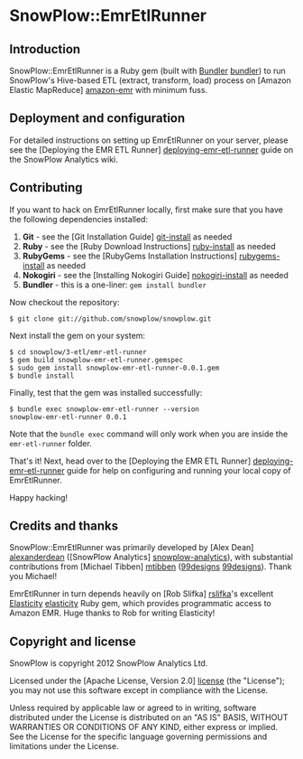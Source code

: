 # SnowPlow::EmrEtlRunner

## Introduction

SnowPlow::EmrEtlRunner is a Ruby gem (built with [Bundler] [bundler]) to run SnowPlow's Hive-based ETL (extract, transform, load) process on [Amazon Elastic MapReduce] [amazon-emr] with minimum fuss.

## Deployment and configuration

For detailed instructions on setting up EmrEtlRunner on your server, please see the [Deploying the EMR ETL Runner] [deploying-emr-etl-runner] guide on the SnowPlow Analytics wiki.

## Contributing

If you want to hack on EmrEtlRunner locally, first make sure that you have the following dependencies installed:

1. **Git** - see the [Git Installation Guide] [git-install] as needed  
2. **Ruby** - see the [Ruby Download Instructions] [ruby-install] as needed
3. **RubyGems** - see the [RubyGems Installation Instructions] [rubygems-install]
   as needed
4. **Nokogiri** - see the [Installing Nokogiri Guide] [nokogiri-install] as needed
5. **Bundler** - this is a one-liner: `gem install bundler`

Now checkout the repository:

    $ git clone git://github.com/snowplow/snowplow.git
    
Next install the gem on your system:

    $ cd snowplow/3-etl/emr-etl-runner
    $ gem build snowplow-emr-etl-runner.gemspec 
    $ sudo gem install snowplow-emr-etl-runner-0.0.1.gem
    $ bundle install

Finally, test that the gem was installed successfully:

    $ bundle exec snowplow-emr-etl-runner --version
    snowplow-emr-etl-runner 0.0.1

Note that the `bundle exec` command will only work when you are inside the 
`emr-etl-runner` folder.

That's it! Next, head over to the [Deploying the EMR ETL Runner] [deploying-emr-etl-runner] guide for help on configuring and running your local copy of EmrEtlRunner.

Happy hacking!

## Credits and thanks

SnowPlow::EmrEtlRunner was primarily developed by [Alex Dean] [alexanderdean] ([SnowPlow Analytics] [snowplow-analytics]), with substantial contributions from [Michael Tibben] [mtibben] ([99designs] [99designs]). Thank you Michael!

EmrEtlRunner in turn depends heavily on [Rob Slifka] [rslifka]'s excellent [Elasticity] [elasticity] Ruby gem, which provides programmatic access to Amazon EMR. Huge thanks to Rob for writing Elasticity!

## Copyright and license

SnowPlow is copyright 2012 SnowPlow Analytics Ltd.

Licensed under the [Apache License, Version 2.0] [license] (the "License");
you may not use this software except in compliance with the License.

Unless required by applicable law or agreed to in writing, software
distributed under the License is distributed on an "AS IS" BASIS,
WITHOUT WARRANTIES OR CONDITIONS OF ANY KIND, either express or implied.
See the License for the specific language governing permissions and
limitations under the License.

[bundler]: http://gembundler.com/
[amazon-emr]: http://aws.amazon.com/elasticmapreduce/
[deploying-emr-etl-runner]: https://github.com/snowplow/snowplow/wiki/Deploying-the-EMR-ETL-Runner

[git-install]: http://git-scm.com/book/en/Getting-Started-Installing-Git
[ruby-install]: http://www.ruby-lang.org/en/downloads/
[nokogiri-install]: http://nokogiri.org/tutorials/installing_nokogiri.html
[rubygems-install]: http://docs.rubygems.org/read/chapter/3

[alexanderdean]: https://github.com/alexanderdean
[snowplow-analytics]: http://snowplowanalytics.com
[mtibben]: https://github.com/mtibben
[99designs]: http://99designs.com
[rslifka]: https://github.com/rslifka
[elasticity]: https://github.com/rslifka/elasticity

[license]: http://www.apache.org/licenses/LICENSE-2.0